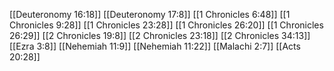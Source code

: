 [[Deuteronomy 16:18]]
[[Deuteronomy 17:8]]
[[1 Chronicles 6:48]]
[[1 Chronicles 9:28]]
[[1 Chronicles 23:28]]
[[1 Chronicles 26:20]]
[[1 Chronicles 26:29]]
[[2 Chronicles 19:8]]
[[2 Chronicles 23:18]]
[[2 Chronicles 34:13]]
[[Ezra 3:8]]
[[Nehemiah 11:9]]
[[Nehemiah 11:22]]
[[Malachi 2:7]]
[[Acts 20:28]]
